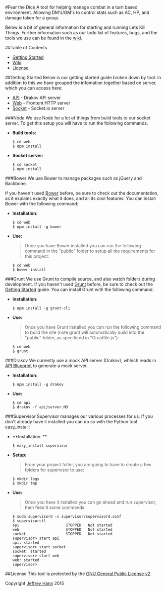 #Fear the Dice
A tool for helping manage combat in a turn based environment. Allowing DM's/GM's to control stats such as AC, HP, and damage taken for a group.

Below is a bit of general information for starting and running Lets Kill Things. Further information such as our todo list of features, bugs, and the tools we use can be found in the [wiki](https://github.com/obihann/fear-the-die/wiki).

##Table of Contents
* [Getting Started](#getting-stated)
* [Wiki](https://github.com/obihann/fear-the-dice/wiki)
* [License](#license)

##Getting Started
Below is our getting started guide broken down by tool. In addition to this we have grouped the infomation together based on server, which you can access here:

* [API](/api)       - Drakov API server
* [Web](/web)       - Frontent HTTP server
* [Socket](/socket) - Socket.io server

###Node
We use Node for a lot of things from build tools to our socket server. To get this setup you will have to run the following commands.

* **Build tools:**
        
    ```
    $ cd web
    $ npm install
    ```

* **Socket server:**

    ```
    $ cd socket
    $ npm install
    ```

###Bower
We use Bower to manage packages such as jQuery and Backbone.

If you haven't used [Bower](http://bower.io/) before, be sure to check out the documentation, as it explains exactly what it does, and all its cool features. You can install Bower with the following command:

* **Installation:** 
    
    ```
    $ cd web
    $ npm install -g bower
    ```

* **Use:**
    > Once you have Bower installed you can run the following command in the "public" folder to setup all the requirements for this project:

    ```
    $ cd web
    $ bower install
    ```

###Grunt
We use Grunt to compile source, and also watch folders during development.
If you haven't used [Grunt](http://gruntjs.com/) before, be sure to check out the [Getting Started](http://gruntjs.com/getting-started) guide. You can install Grunt with the following command:

* **Installation:**

    ```
    $ npm install -g grunt-cli 
    ```

* **Use:**

    > Once you have Grunt installed you can run the following command to build the site (note grunt will automatically build into the "public" folder, as specificed in "Gruntfile.js"):

    ``` 
    $ cd web
    $ grunt 
    ```

###Drakov
We currently use a mock API server (Drakov), whhich reads in [API Blueprint](https://apiblueprint.org/) to generate a mock server.

* **Installation:**

    ```
    $ npm install -g drakov
    ```

* **Use:**

    ```
    $ cd api
    $ drakov -f api/server.MD
    ```

###Supervisor
Supervisor manages our various processes for us. If you don't already have it installed you can do so with the Python tool easy_install:

* **Installation: **

    ```
    $ easy_install supervisor
    ```

* **Setup:**

    > From your project folter, you are going to have to create a few folders for supervisor to use:

    ```
    $ mkdir logs
    $ mkdir tmp
    ```

* **Use:**
    > Once you have it installed you can go ahead and run supervisor, then feed it some commands:

    ```
    $ sudo supervisord -c supervisor/supervisord.conf
    $ supervisorctl
    api                     STOPPED   Not started
    web                     STOPPED   Not started
    socket                  STOPPED   Not started
    supervisor> start api
    api: started
    supervisor> start socket
    socket: started
    supervisor> start web
    web: started
    supervisor>
    ```

##License
This tool is protected by the [GNU General Public License v2](http://www.gnu.org/licenses/gpl-2.0.html).

Copyright [Jeffrey Hann](http://jeffreyhann.ca/) 2015
